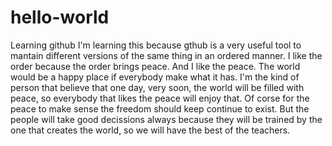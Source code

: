 # hello-world
Learning github
I'm learning this because gthub is a very useful tool to mantain different versions of the same thing in an ordered manner.
I like the order because the order brings peace. And I like the peace. The world would be a happy place if everybody make what it has. I'm the kind of person that believe that one day, very soon, the world will be filled with peace, so everybody that likes the peace will enjoy that. Of corse for the peace to make sense the freedom should keep continue to exist.
But the people will take good decissions always because they will be trained by the one that creates the world, so we will have the best of the teachers.

